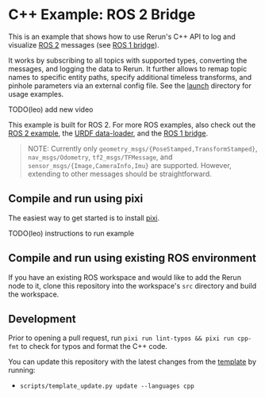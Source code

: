 # C++ Example: ROS 2 Bridge

This is an example that shows how to use Rerun's C++ API to log and visualize [ROS 2](https://docs.ros.org/en/humble/index.html) messages (see [ROS 1 bridge](https://github.com/rerun-io/cpp-example-ros-bridge)). 

It works by subscribing to all topics with supported types, converting the messages, and logging the data to Rerun. It further allows to remap topic names to specific entity paths, specify additional timeless transforms, and pinhole parameters via an external config file. See the [launch](https://github.com/rerun-io/cpp-example-ros2-bridge/tree/main/rerun_bridge/launch) directory for usage examples.

TODO(leo) add new video

This example is built for ROS 2. For more ROS examples, also check out the [ROS 2 example](https://www.rerun.io/docs/howto/ros2-nav-turtlebot), the [URDF data-loader](https://github.com/rerun-io/rerun-loader-python-example-urdf), and the [ROS 1 bridge](https://github.com/rerun-io/cpp-example-ros-bridge).

> NOTE: Currently only `geometry_msgs/{PoseStamped,TransformStamped}`, `nav_msgs/Odometry`,  `tf2_msgs/TFMessage`, and `sensor_msgs/{Image,CameraInfo,Imu}` are supported. However, extending to other messages should be straightforward.

## Compile and run using pixi
The easiest way to get started is to install [pixi](https://prefix.dev/docs/pixi/overview).

TODO(leo) instructions to run example

## Compile and run using existing ROS environment
If you have an existing ROS workspace and would like to add the Rerun node to it, clone this repository into the workspace's `src` directory and build the workspace.

## Development
Prior to opening a pull request, run `pixi run lint-typos && pixi run cpp-fmt` to check for typos and format the C++ code.

You can update this repository with the latest changes from the [template](https://github.com/rerun-io/rerun_template/) by running:
* `scripts/template_update.py update --languages cpp`
